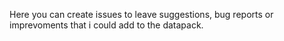 Here you can create issues to leave suggestions, bug reports or imprevoments that i could add to the datapack.
